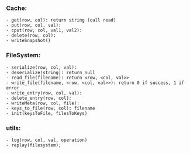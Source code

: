 ### Cache:
	- get(row, col): return string (call read)
	- put(row, col, val):
	- cput(row, col, val1, val2):
	- delete(row, col):
	- writeSnapshot() 


### FileSystem:
	- serialize(row, col, val):
	- deserialize(string): return null
	- read_file(filename): return <row, <col, val>>
	- write_file(filename, <row, <col, val>>): return 0 if success, 1 if error
	- write_entry(row, col, val): 
	- delete_entry(row, col):
	- writeMeta(row, col, file): 
	- keys_to_file(row, col): filename
	- init(keysToFile, filesToKeys)

### utils:
	- log(row, col, val, operation)
	- replay(filesystem);





